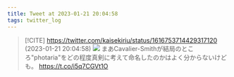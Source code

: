 ```yaml
---
title: Tweet at 2023-01-21 20:04:58
tags: twitter_log
---
```


> [!CITE] https://twitter.com/kaisekiriu/status/1616753714429317120 (2023-01-21 20:04:58)
> ![](https://twitter.com/kaisekiriu/status/1616753714429317120)
> まあCavalier-Smithが結局のところ"photaria"をどの程度真剣に考えて命名したのかはよく分からないけども。
> https://t.co/i5q7CGVt1O
